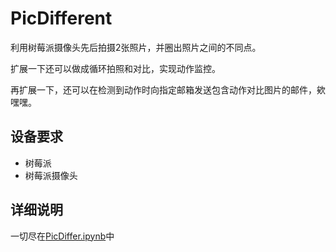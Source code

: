 # PicDifferent
利用树莓派摄像头先后拍摄2张照片，并圈出照片之间的不同点。

扩展一下还可以做成循环拍照和对比，实现动作监控。

再扩展一下，还可以在检测到动作时向指定邮箱发送包含动作对比图片的邮件，欸嘿嘿。

## 设备要求
- 树莓派
- 树莓派摄像头

## 详细说明
一切尽在[PicDiffer.ipynb](./PicDiffer.ipynb)中
